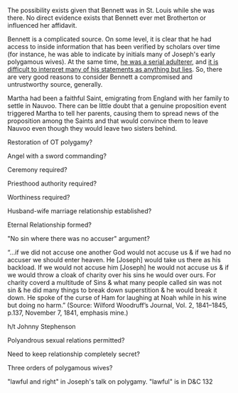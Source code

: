 

The possibility exists given that Bennett was in St. Louis while she was there.
No direct evidence exists that Bennett ever met Brotherton or influenced her
affidavit.  

Bennett is a complicated source.  On some level, it is clear that he had access to inside information that has been verified by scholars over time (for instance, he was able to indicate by initials many of Joseph's early polygamous wives).  At the same time, [he was a serial adulterer](http://mormonpolygamydocuments.org/john-c-bennett-joseph-smiths-polygamy-addressing-question-reliability/), and [it is difficult to interpret many of his statements as anything but lies](https://archive.org/stream/jmormhist.42.3.0094#page/n1/mode/1up).  So, there are very good reasons to consider Bennett a compromised and untrustworthy source, generally.

Martha had been a faithful Saint, emigrating from England with her family to settle in Nauvoo.  There can be little doubt that a genuine proposition event triggered Martha to tell her parents, causing them to spread news of the proposition among the Saints and that would convince them to leave Nauvoo even though they would leave two sisters behind.

Restoration of OT polygamy?

Angel with a sword commanding?

Ceremony required?

Priesthood authority required?

Worthiness required?

Husband-wife marriage relationship established?

Eternal Relationship formed?

"No sin where there was no accuser" argument?


“…if we did not accuse one another God would not accuse us & if we had no accuser we should enter heaven. He [Joseph] would take us there as his backload. If we would not accuse him [Joseph] he would not accuse us & if we would throw a cloak of charity over his sins he would over ours. For charity coverd a multitude of Sins & what many people called sin was not sin & he did many things to break down superstition & he would break it down. He spoke of the curse of Ham for laughing at Noah while in his wine but doing no harm.” (Source: Wilford Woodruff’s Journal, Vol. 2, 1841–1845, p.137, November 7, 1841, emphasis mine.)

h/t Johnny Stephenson



Polyandrous sexual relations permitted?

Need to keep relationship completely secret?

Three orders of polygamous wives?

"lawful and right" in Joseph's talk on polygamy.  "lawful" is in D&C 132
